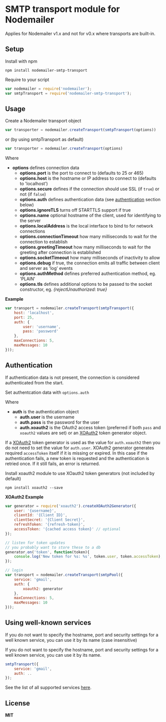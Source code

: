 # SMTP transport module for Nodemailer

Applies for Nodemailer v1.x and not for v0.x where transports are built-in.

## Setup

Install with npm

    npm install nodemailer-smtp-transport

Require to your script

~~~javascript
var nodemailer = require('nodemailer');
var smtpTransport = require('nodemailer-smtp-transport');
~~~

## Usage

Create a Nodemailer transport object

~~~javascript
var transporter = nodemailer.createTransport(smtpTransport(options))
~~~

or (by using smtpTransport as default)

~~~javascript
var transporter = nodemailer.createTransport(options)
~~~

Where

  * **options** defines connection data
    * **options.port** is the port to connect to (defaults to 25 or 465)
    * **options.host** is the hostname or IP address to connect to (defaults to 'localhost')
    * **options.secure** defines if the connection should use SSL (if `true`) or not (if `false`)
    * **options.auth** defines authentication data (see [authentication](#authentication) section below)
    * **options.ignoreTLS** turns off STARTTLS support if true
    * **options.name** optional hostname of the client, used for identifying to the server
    * **options.localAddress** is the local interface to bind to for network connections
    * **options.connectionTimeout** how many milliseconds to wait for the connection to establish
    * **options.greetingTimeout** how many milliseconds to wait for the greeting after connection is established
    * **options.socketTimeout** how many milliseconds of inactivity to allow
    * **options.debug** if true, the connection emits all traffic between client and server as 'log' events
    * **options.authMethod** defines preferred authentication method, eg. 'PLAIN'
    * **options.tls** defines additional options to be passed to the socket constructor, eg. *{rejectUnauthorized: true}*

**Example**

~~~javascript
var transport = nodemailer.createTransport(smtpTransport({
    host: 'localhost',
    port: 25,
    auth: {
        user: 'username',
        pass: 'password'
    },
    maxConnections: 5,
    maxMessages: 10
}));
~~~

## Authentication

If authentication data is not present, the connection is considered authenticated from the start.

Set authentcation data with `options.auth`

Where

  * **auth** is the authentication object
    * **auth.user** is the username
    * **auth.pass** is the password for the user
    * **auth.xoauth2** is the OAuth2 access token (preferred if both `pass` and `xoauth2` values are set) or an [XOAuth2](https://github.com/andris9/xoauth2) token generator object.

If a [XOAuth2](https://github.com/andris9/xoauth2) token generator is used as the value for `auth.xoauth2` then you do not need to set the value for `auth.user`. XOAuth2 generator generates required `accessToken` itself if it is missing or expired. In this case if the authentication fails, a new token is requested and the authentication is retried once. If it still fails, an error is returned.

Install xoauth2 module to use XOauth2 token generators (not included by default)

    npm install xoauth2 --save

**XOAuth2 Example**

~~~javascript
var generator = require('xoauth2').createXOAuth2Generator({
    user: '{username}',
    clientId: '{Client ID}',
    clientSecret: '{Client Secret}',
    refreshToken: '{refresh-token}',
    accessToken: '{cached access token}' // optional
});

// listen for token updates
// you probably want to store these to a db
generator.on('token', function(token){
    console.log('New token for %s: %s', token.user, token.accessToken);
});

// login
var transport = nodemailer.createTransport(smtpPool({
    service: 'gmail',
    auth: {
        xoauth2: generator
    },
    maxConnections: 5,
    maxMessages: 10
}));
~~~

## Using well-known services

If you do not want to specify the hostname, port and security settings for a well known service, you can use it by its name (case insensitive)

If you do not want to specify the hostname, port and security settings for a well known service, you can use it by its name.

~~~javascript
smtpTransport({
    service: 'gmail',
    auth: ..
});
~~~

See the list of all supported services [here](https://github.com/andris9/nodemailer-wellknown#supported-services).

## License

**MIT**
